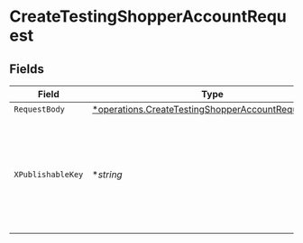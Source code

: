 # CreateTestingShopperAccountRequest


## Fields

| Field                                                                                                                                                                 | Type                                                                                                                                                                  | Required                                                                                                                                                              | Description                                                                                                                                                           | Example                                                                                                                                                               |
| --------------------------------------------------------------------------------------------------------------------------------------------------------------------- | --------------------------------------------------------------------------------------------------------------------------------------------------------------------- | --------------------------------------------------------------------------------------------------------------------------------------------------------------------- | --------------------------------------------------------------------------------------------------------------------------------------------------------------------- | --------------------------------------------------------------------------------------------------------------------------------------------------------------------- |
| `RequestBody`                                                                                                                                                         | [*operations.CreateTestingShopperAccountRequestBody](../../../pkg/models/operations/createtestingshopperaccountrequestbody.md)                                        | :heavy_minus_sign:                                                                                                                                                    | N/A                                                                                                                                                                   | {"deactivate_in_days":30,"email_state":"verified","phone_state":"verified"}                                                                                           |
| `XPublishableKey`                                                                                                                                                     | **string*                                                                                                                                                             | :heavy_minus_sign:                                                                                                                                                    | The publicly viewable identifier used to identify a merchant division. This key is found in the Developer > API section of the Bolt Merchant Dashboard [RECOMMENDED]. |                                                                                                                                                                       |